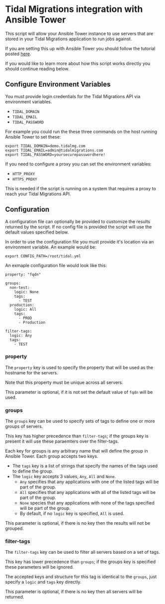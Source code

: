 # Tidal Migrations integration with Ansible Tower

This script will allow your Ansible Tower instance to use servers that are stored in your Tidal Migrations application to run jobs against.

If you are setting this up with Ansible Tower you should follow the tutorial posted [here](https://guides.tidalmg.com/ansible-tower.html).

If you would like to learn more about how this script works directly you should continue reading below.


## Configure Environment Variables

You must provide login credentials for the Tidal Migrations API via environment variables.

- `TIDAL_DOMAIN`
- `TIDAL_EMAIL`
- `TIDAL_PASSWORD`

For example you could run the these three commands on the host running Ansible Tower to set these:

```
export TIDAL_DOMAIN=demo.tidalmg.com
export TIDAL_EMAIL=admin@tidalmigrations.com
export TIDAL_PASSWORD=yoursecurepasswordhere!
```

If you need to configure a proxy you can set the environment variables:

- `HTTP_PROXY`
- `HTTPS_PROXY`

This is needed if the script is running on a system that requires a proxy to reach your Tidal Migrations API.

## Configuration

A configuration file can optionally be provided to customize the results returned by the script. If no config file is provided the script will use the default values specified below.

In order to use the configuration file you must provide it's location via an environment variable. An example would be:

`export CONFIG_PATH=/root/tidal.yml`

An exmaple configuration file would look like this:

```
property: "fqdn"

groups:
  non-test:
    logic: None
    tags:
      - TEST
  production:
    logic: All
    tags:
      - PROD
      - Production

filter-tags:
  logic: Any
  tags:
    - TEST
```

### property
The `property` key is used to specify the property that will be used as the hostname for the servers.

Note that this property must be unique across all servers.

This parameter is optional, if it is not set the default value of `fqdn` will be used.

### groups
The `groups` key can be used to specify sets of tags to define one or more groups of servers.

This key has higher precedence than `filter-tags`; if the groups key is present it will use these paraemters over the filter-tags.

Each key for groups is any arbitrary name that will define the group in Ansible Tower. Each group accepts two keys.
 - The `tags` key is a list of strings that specify the names of the tags used to define the group.
 - The `logic` key accepts 3 values, `Any`, `All` and `None`.
   - `Any` specifies that any applications with one of the listed tags will be part of the group.
   - `All` specifies that any applications with all of the listed tags will be part of the group.
   - `None` species that any applications with none of the tags specified will be part of the group.
   - By default, if no `logic` key is specified, `All` is used.

This parameter is optional, if there is no key then the results will not be grouped.

### filter-tags

The `filter-tags` key can be used to filter all servers based on a set of tags.

This key has lower precedence than `groups`; if the groups key is specified these parameters will be ignored.

The accepted keys and structure for this tag is identical to the `groups`, just specify a `logic` and `tags` key directly.

This parameter is optional, if there is no key then all servers will be returned.
